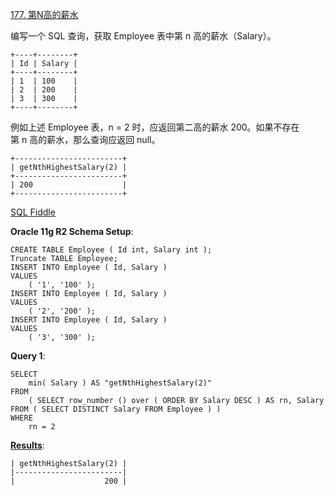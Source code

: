 [177. 第N高的薪水](https://leetcode-cn.com/problems/nth-highest-salary/)

编写一个 SQL 查询，获取 Employee 表中第 n 高的薪水（Salary）。

    +----+--------+
    | Id | Salary |
    +----+--------+
    | 1  | 100    |
    | 2  | 200    |
    | 3  | 300    |
    +----+--------+
例如上述 Employee 表，n = 2 时，应返回第二高的薪水 200。如果不存在第 n 高的薪水，那么查询应返回 null。

    +------------------------+
    | getNthHighestSalary(2) |
    +------------------------+
    | 200                    |
    +------------------------+

[SQL Fiddle][1]

**Oracle 11g R2 Schema Setup**:

    CREATE TABLE Employee ( Id int, Salary int );
    Truncate TABLE Employee;
    INSERT INTO Employee ( Id, Salary )
    VALUES
    	( '1', '100' );
    INSERT INTO Employee ( Id, Salary )
    VALUES
    	( '2', '200' );
    INSERT INTO Employee ( Id, Salary )
    VALUES
    	( '3', '300' );
**Query 1**:

    SELECT
    	min( Salary ) AS "getNthHighestSalary(2)" 
    FROM
    	( SELECT row_number () over ( ORDER BY Salary DESC ) AS rn, Salary FROM ( SELECT DISTINCT Salary FROM Employee ) ) 
    WHERE
    	rn = 2

**[Results][2]**:

    | getNthHighestSalary(2) |
    |------------------------|
    |                    200 |

  [1]: http://sqlfiddle.com/#!4/01a13c/7
  [2]: http://sqlfiddle.com/#!4/01a13c/7/0
